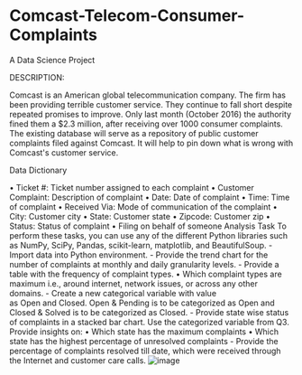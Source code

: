 # Comcast-Telecom-Consumer-Complaints
A Data Science Project

DESCRIPTION:

Comcast is an American global telecommunication company. The firm has been providing terrible customer service. They continue to fall short despite repeated promises to improve. Only last month (October 2016) the authority fined them a $2.3 million, after receiving over 1000 consumer complaints.
The existing database will serve as a repository of public customer complaints filed against Comcast.
It will help to pin down what is wrong with Comcast's customer service.

Data Dictionary

• Ticket #: Ticket number assigned to each complaint
• Customer Complaint: Description of complaint
• Date: Date of complaint
• Time: Time of complaint
• Received Via: Mode of communication of the complaint
• City: Customer city
• State: Customer state
• Zipcode: Customer zip
• Status: Status of complaint
• Filing on behalf of someone
Analysis Task
To perform these tasks, you can use any of the different Python libraries such as NumPy, SciPy, Pandas, scikit-learn, matplotlib, and BeautifulSoup.
	- Import data into Python environment.
	- Provide the trend chart for the number of complaints at monthly and daily granularity levels.
	- Provide a table with the frequency of complaint types.
• Which complaint types are maximum i.e., around internet, network issues, or across any other domains.
	- Create a new categorical variable with value as Open and Closed. Open & Pending is to be categorized as Open and Closed & Solved is to be categorized as Closed.
	- Provide state wise status of complaints in a stacked bar chart. Use the categorized variable from Q3. Provide insights on:
• Which state has the maximum complaints
• Which state has the highest percentage of unresolved complaints
	- Provide the percentage of complaints resolved till date, which were received through the Internet and customer care calls.
![image](https://user-images.githubusercontent.com/83213530/121779160-ef596900-cbb7-11eb-81e1-d988e36bbeda.png)
